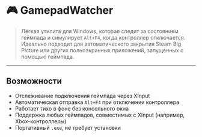 # 🎮 GamepadWatcher

> Лёгкая утилита для Windows, которая следит за состоянием геймпада и симулирует `Alt+F4`, когда контроллер отключается.  
> Идеально подходит для автоматического закрытия Steam Big Picture или других полноэкранных приложений, запущенных с помощью геймпада.

---

## Возможности

- Отслеживание подключения геймпада через XInput  
- Автоматическая отправка `Alt+F4` при отключении контроллера  
- Работает тихо в фоне без консольного окна  
- Поддержка любых геймпадов, совместимых с XInput (например, Xbox-контроллеры)  
- Портативный `.exe`, не требует установки
